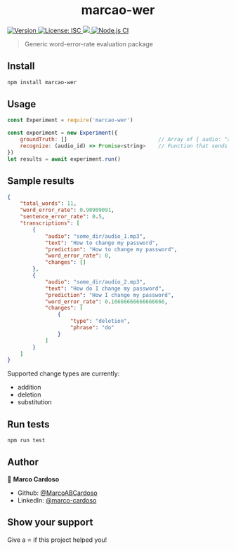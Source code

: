 <h1 align="center">marcao-wer</h1>
<p>
  <a href="https://www.npmjs.com/package/marcao-wer" target="_blank">
    <img alt="Version" src="https://img.shields.io/npm/v/marcao-wer.svg">
  </a>
  <a href="#" target="_blank">
    <img alt="License: ISC" src="https://img.shields.io/badge/License-ISC-yellow.svg" />
  </a>
  <a href="https://codecov.io/gh/MarcoABCardoso/marcao-wer">
    <img src="https://codecov.io/gh/MarcoABCardoso/marcao-wer/branch/master/graph/badge.svg?token=Y37C79MARF"/>
  </a>
  <a href="#" target="_blank">
    <img alt="Node.js CI" src="https://github.com/MarcoABCardoso/marcao-wer/workflows/Node.js%20CI/badge.svg" />
  </a>
</p>

> Generic word-error-rate evaluation package

## Install

```sh
npm install marcao-wer
```

## Usage

```js
const Experiment = require('marcao-wer')

const experiment = new Experiment({
    groundTruth: []                             // Array of { audio: "audio_id", transcript: "Text said in this audio" }
    recognize: (audio_id) => Promise<string>    // Function that sends audio to a service, resolves transcript
})
let results = await experiment.run()
```

## Sample results

```json
{
    "total_words": 11,
    "word_error_rate": 0.90909091,
    "sentence_error_rate": 0.5,
    "transcriptions": [
        {
            "audio": "some_dir/audio_1.mp3",
            "text": "How to change my password",
            "prediction": "How to change my password",
            "word_error_rate": 0,
            "changes": []
        },
        {
            "audio": "some_dir/audio_2.mp3",
            "text": "How do I change my password",
            "prediction": "How I change my password",
            "word_error_rate": 0.16666666666666666,
            "changes": [
                {
                    "type": "deletion",
                    "phrase": "do"
                }
            ]
        }
    ]
}
```
Supported change types are currently:
- addition
- deletion
- substitution


## Run tests

```sh
npm run test
```

## Author

👤 **Marco Cardoso**

* Github: [@MarcoABCardoso](https://github.com/MarcoABCardoso)
* LinkedIn: [@marco-cardoso](https://linkedin.com/in/marco-cardoso)

## Show your support

Give a ⭐️ if this project helped you!
